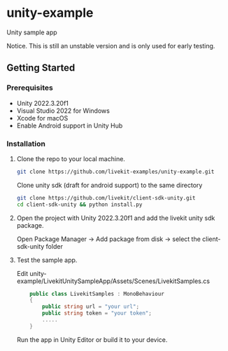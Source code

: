 # unity-example
Unity sample app

Notice. This is still an unstable version and is only used for early testing.

## Getting Started

### Prerequisites

- Unity 2022.3.20f1
- Visual Studio 2022 for Windows
- Xcode for macOS
- Enable Android support in Unity Hub

### Installation

1. Clone the repo to your local machine.

   ```sh
   git clone https://github.com/livekit-examples/unity-example.git
   ```

   Clone unity sdk (draft for android support) to the same directory

    ```sh
    git clone https://github.com/livekit/client-sdk-unity.git
    cd client-sdk-unity && python install.py
    ```

2. Open the project with Unity 2022.3.20f1 and add the livekit unity sdk package.

   Open Package Manager -> Add package from disk -> select the client-sdk-unity folder

3. Test the sample app.

    Edit unity-example/LivekitUnitySampleApp/Assets/Scenes/LivekitSamples.cs

    ```csharp
        public class LivekitSamples : MonoBehaviour
        {
            public string url = "your url";
            public string token = "your token";
            .....
        }
    ```

    Run the app in Unity Editor or build it to your device.
